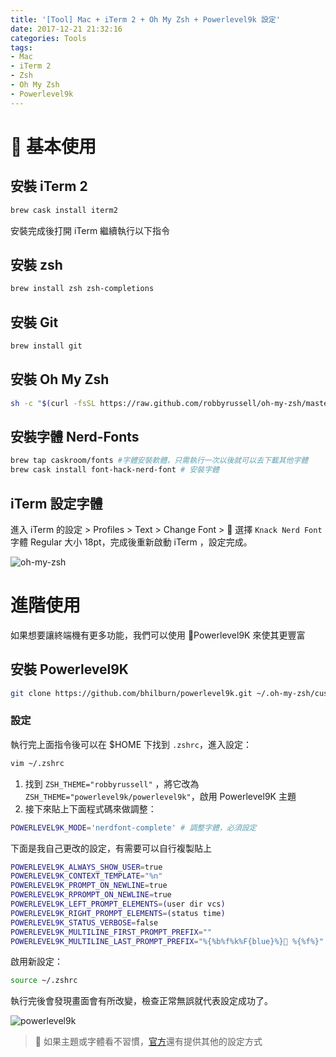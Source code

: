 ```yaml
---
title: '[Tool] Mac + iTerm 2 + Oh My Zsh + Powerlevel9k 設定'
date: 2017-12-21 21:32:16
categories: Tools
tags:
- Mac
- iTerm 2
- Zsh
- Oh My Zsh
- Powerlevel9k
---
```


#  基本使用

## 安裝 iTerm 2

<!-- more -->

```bash
brew cask install iterm2
```

安裝完成後打開 iTerm 繼續執行以下指令

## 安裝 zsh

```bash
brew install zsh zsh-completions
```

## 安裝 Git

```bash
brew install git
```

## 安裝 Oh My Zsh

```bash
sh -c "$(curl -fsSL https://raw.github.com/robbyrussell/oh-my-zsh/master/tools/install.sh)"
```

## 安裝字體 Nerd-Fonts

```bash
brew tap caskroom/fonts #字體安裝軟體，只需執行一次以後就可以去下載其他字體
brew cask install font-hack-nerd-font # 安裝字體
```

## iTerm 設定字體

進入 iTerm 的設定 > Profiles > Text > Change Font >  選擇 `Knack Nerd Font` 字體 Regular 大小 18pt，完成後重新啟動 iTerm ，設定完成。

![oh-my-zsh](https://cloud.githubusercontent.com/assets/2618447/6316862/70f58fb6-ba03-11e4-82c9-c083bf9a6574.png)

# 進階使用

如果想要讓終端機有更多功能，我們可以使用 Powerlevel9K 來使其更豐富

## 安裝 Powerlevel9K

```bash
git clone https://github.com/bhilburn/powerlevel9k.git ~/.oh-my-zsh/custom/themes/powerlevel9k
```

### 設定

執行完上面指令後可以在 $HOME 下找到 `.zshrc`，進入設定：

```bash
vim ~/.zshrc
```

1. 找到 `ZSH_THEME="robbyrussell"` ，將它改為 `ZSH_THEME="powerlevel9k/powerlevel9k"`，啟用 Powerlevel9K 主題
2. 接下來貼上下面程式碼來做調整：

```bash
POWERLEVEL9K_MODE='nerdfont-complete' # 調整字體，必須設定
```

下面是我自己更改的設定，有需要可以自行複製貼上

```bash
POWERLEVEL9K_ALWAYS_SHOW_USER=true
POWERLEVEL9K_CONTEXT_TEMPLATE="%n"
POWERLEVEL9K_PROMPT_ON_NEWLINE=true
POWERLEVEL9K_RPROMPT_ON_NEWLINE=true
POWERLEVEL9K_LEFT_PROMPT_ELEMENTS=(user dir vcs)
POWERLEVEL9K_RIGHT_PROMPT_ELEMENTS=(status time)
POWERLEVEL9K_STATUS_VERBOSE=false
POWERLEVEL9K_MULTILINE_FIRST_PROMPT_PREFIX=""
POWERLEVEL9K_MULTILINE_LAST_PROMPT_PREFIX="%{%b%f%k%F{blue}%} %{%f%}"
```

啟用新設定：

```bash
source ~/.zshrc
```

執行完後會發現畫面會有所改變，檢查正常無誤就代表設定成功了。

![powerlevel9k](snapshot.png)

>  如果主題或字體看不習慣，[官方](https://github.com/bhilburn/powerlevel9k)還有提供其他的設定方式
